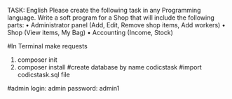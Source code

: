 TASK:
English  Please create the following task in any Programming language. 
Write a soft program for a Shop that will include the following parts: 
• Administrator panel (Add, Edit, Remove shop items, Add workers) 
• Shop (View items, My Bag) 
• Accounting (Income, Stock) 

#In Terminal make requests
 1. composer init
 2. composer install
#create database by name codicstask
#import codicstask.sql file 

#admin
login: admin
password: admin1 
